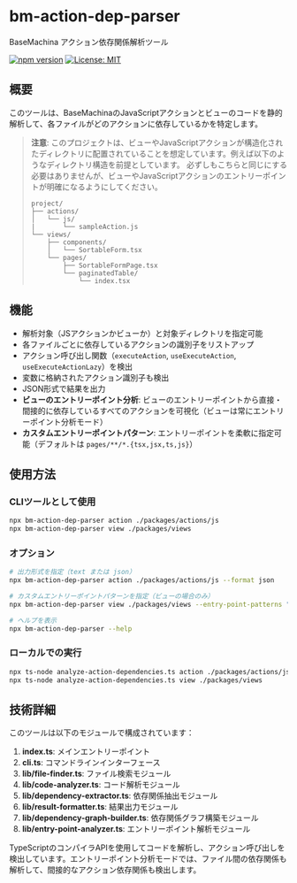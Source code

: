 # bm-action-dep-parser

BaseMachina アクション依存関係解析ツール

[![npm version](https://img.shields.io/npm/v/bm-action-dep-parser.svg)](https://www.npmjs.com/package/bm-action-dep-parser)
[![License: MIT](https://img.shields.io/badge/License-MIT-yellow.svg)](https://opensource.org/licenses/MIT)

## 概要

このツールは、BaseMachinaのJavaScriptアクションとビューのコードを静的解析して、各ファイルがどのアクションに依存しているかを特定します。

> **注意**: このプロジェクトは、ビューやJavaScriptアクションが構造化されたディレクトリに配置されていることを想定しています。例えば以下のようなディレクトリ構造を前提としています。
> 必ずしもこちらと同じにする必要はありませんが、ビューやJavaScriptアクションのエントリーポイントが明確になるようにしてください。
>
> ```
> project/
> ├── actions/
> │   └── js/
> |       └── sampleAction.js
> └── views/
>     ├── components/
>     │   └── SortableForm.tsx
>     └── pages/
>         ├── SortableFormPage.tsx
>         └── paginatedTable/
>             └── index.tsx
> ```

## 機能

- 解析対象（JSアクションかビューか）と対象ディレクトリを指定可能
- 各ファイルごとに依存しているアクションの識別子をリストアップ
- アクション呼び出し関数（`executeAction`, `useExecuteAction`, `useExecuteActionLazy`）を検出
- 変数に格納されたアクション識別子も検出
- JSON形式で結果を出力
- **ビューのエントリーポイント分析**: ビューのエントリーポイントから直接・間接的に依存しているすべてのアクションを可視化（ビューは常にエントリーポイント分析モード）
- **カスタムエントリーポイントパターン**: エントリーポイントを柔軟に指定可能（デフォルトは `pages/**/*.{tsx,jsx,ts,js}`）

## 使用方法

### CLIツールとして使用

```bash
npx bm-action-dep-parser action ./packages/actions/js
npx bm-action-dep-parser view ./packages/views
```

### オプション

```bash
# 出力形式を指定（text または json）
npx bm-action-dep-parser action ./packages/actions/js --format json

# カスタムエントリーポイントパターンを指定（ビューの場合のみ）
npx bm-action-dep-parser view ./packages/views --entry-point-patterns "**/*.tsx"

# ヘルプを表示
npx bm-action-dep-parser --help
```

### ローカルでの実行

```bash
npx ts-node analyze-action-dependencies.ts action ./packages/actions/js
npx ts-node analyze-action-dependencies.ts view ./packages/views
```

## 技術詳細

このツールは以下のモジュールで構成されています：

1. **index.ts**: メインエントリーポイント
2. **cli.ts**: コマンドラインインターフェース
3. **lib/file-finder.ts**: ファイル検索モジュール
4. **lib/code-analyzer.ts**: コード解析モジュール
5. **lib/dependency-extractor.ts**: 依存関係抽出モジュール
6. **lib/result-formatter.ts**: 結果出力モジュール
7. **lib/dependency-graph-builder.ts**: 依存関係グラフ構築モジュール
8. **lib/entry-point-analyzer.ts**: エントリーポイント解析モジュール

TypeScriptのコンパイラAPIを使用してコードを解析し、アクション呼び出しを検出しています。エントリーポイント分析モードでは、ファイル間の依存関係も解析して、間接的なアクション依存関係も検出します。
